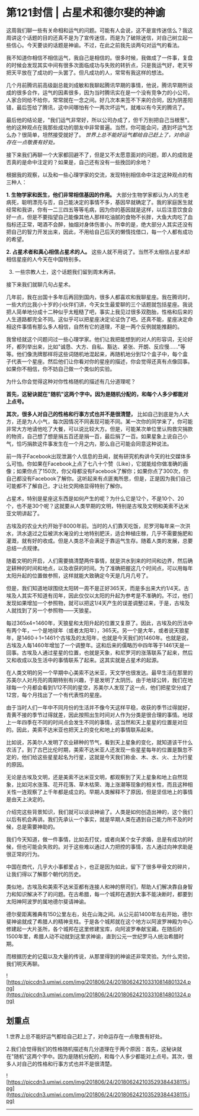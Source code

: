 # 第121封信 | 占星术和德尔斐的神谕

这周我们聊一些有关命相和运气的问题。可能有人会说，这不是宣传迷信么？我这周讲这个话题的目的还真不是为了宣传迷信，而是为了破除迷信，对自己树立起一些信心。今天要谈的话题是神谕。不过，在此之前我先谈两句对运气的看法。

我不知道你相信不相信运气，我自己是相信的。很多时候，我做成了一件事，复盘的时候会发现其实中间有很多次面临成功与失败的转折点，只是我运气好，老天爷把天平放在了成功的一头罢了。但凡成功的人，常常有我这样的想法。

几个月前腾讯前高级副总裁刘成敏和我聊起腾讯早期的事情，他说，腾讯早期所谈成的很多合作，运气的因素很多，因为当时腾讯实在是一个没有竞争力的小公司，人家合同给不给你，常常就在一念之间。好几次本来签不下来的合同，因为阴差阳错，最后签给了腾讯，这中间哪怕有个一两次坏运气，就难以有今天的腾讯了。

最后他的结论是，"我们运气非常好，所以公司办成了，但千万别把自己当根葱"。他的这种观点在我那些成功的朋友中非常普遍。当然，你可能会问，遇到坏运气怎么办？很简单，坦然接受就好了。 *世界上总不能好运气都给自己赶上了，对命运存在一点敬畏有好处。*

接下来我们再聊一个大家都回避不了，但是又不太愿意面对的问题，即人的成败是否真的是命中注定的？如果是，自己还有没有一些挽回的余地？

根据我的观察，以及和一些心理学家的交流，发现特别相信命中注定这种观点的有三种人：

 **1. 生物学家和医生，他们非常相信基因的作用。** 大部分生物学家都认为人的生老病死，聪明漂亮与否，自己能决定的事情不多，基因早就确定了。我的家庭医生就经常和我讲，你有一二三四五等等毛病，因为你的基因就是这样，以后注意饮食会好一点，但是不要指望自己能像其他人那样吃油腻的食物不长胖，大鱼大肉吃了血指标还正常，喝酒不会醉，抽烟对身体伤害小。所幸的是，绝大部分人其实还没有把自己的智力开发出来，因此，不用给自己后天的懒惰找借口，每一个人都有成功的希望。

 **2. 占星术者和真心相信占星术的人。** 这些人就不用说了。当然不太相信占星术却相信星座的人今天在中国特别多。

3. 一些宗教人士，这个话题我们留到周末再讲。

接下来我们就聊几句占星术。

几年前，我在出国十多年后再回到国内，很多人都喜欢和我聊星座。我在腾讯时，一些大约比我小十岁的小伙伴们讲，今天女生最爱聊的三个话题就包括星座。我说把人简单地分成十二种似乎太粗糙了吧，事实上我见过很多双胞胎，性格和后来的人生道路都完全不同。这似乎可以把星座决定论证伪了吧。还真不能，星座决定命相这件事情有那么多人相信，自然有它的道理，不是一两个反例就能推翻的。

我曾经就这个问题问过一些心理学家。他们让我把能想到的对人的形容词，无论好坏，都列举出来，比如"诚恳、大方、自私、豁达、紧张、开朗、反应慢......"等等。他们像洗牌那样将这些词随机地混起来，再随机地分到12个盒子中，每个盒子代表一个星座。然后他们让你看对你的星座的描述，你会觉得还真有点像回事。如果你不相信，你不妨自己做一个类似的实验。

为什么你会觉得这种对你性格随机的描述有几分道理呢？

 **首先，这秘诀就在"随机"这两个字中。因为是随机分配的，和每个人多少都能对上点号。**

 **其次，很多人对自己的性格和行事方式也并不是很清楚，** 比如自己到底是为人大方，还是为人小气，每次因情况不同表现可能不同。某一次你的同学来了，你可能非常大方地请他吃了大餐，可以说比较大方。但是，可能某次单位里认购救灾捐款的物资，自己想了想是捐五百还是捐一百，最后捐了一百。如果星象上说自己小气，恰巧捐款这件事发生在一个月之内，那么自己可能会同意这种说法。

前一阵子Facebook出现泄漏个人信息的丑闻，就有研究机构讲今天的社交媒体多么可怕。你如果在Facebook上点了七八十个赞（Like），它就能给你做准确的画像；如果你点了150次，你父母都没有Facebook了解你；如果你点了300次，你自己都没有Facebook了解你。这听起来有点匪夷所思，但是，正是因为我们自己可能都不了解自己，才让社交网络显得特别了解你。

占星术，特别是星座这东西是如何产生的呢？为什么它是12个，不是10个、20个，也不是30个呢？这就要从人类早期的文明，特别是古埃及文明和美索不达米亚文明讲起了。

古埃及的农业大约开始于8000年前。当时的人们靠天吃饭，尼罗河每年来一次洪水，洪水退过之后被洪水淹没的土地特别肥沃，适合种植庄稼，几乎不需要施肥和灌溉，就有好的收成。但是人类总不会满足于靠运气生存。随着人类的发展，总要总结一点规律。

随着文明的开启，人们需要搞清楚两件事情，就是洪水到来的时间和边界，然后确定耕种的时间和地点，以及收获的时间。为了准确把握这几个时间点，可以用每年太阳升起的位置做参照，这样就能大致确定今天是几月几号了。

但是，我们知道地球围绕太阳转一周不是正好365天，而是多出来大约1/4天。古埃及人其实不知道有闰年，因此仅仅以太阳的升起为参考是不准确的。不过，他们发现如果增加一个参照物，就可以把这1/4天产生的误差调整过来，于是，古埃及人就找到了另一个参照物——天狼星。

每过365x4=1460年，天狼星和太阳升起的位置又复原了。因此，古埃及的历法中有两个年，一个是地球年（或者太阳年），365天。另一个是大年，或者说天狼星年，是1460＋1=1461个古埃及的太阳年，也就是今天我们的1460年。也就是说，古埃及人每1460年增加了一个调整年。这和后来的儒略历中四年等于1461天是一回事。古埃及人通过星星的位置，也就是天象，和尼罗河的涨落联系了起来，然后又和收成以及生活中的事情联系了起来。这其实就是占星术的起源。

在人类文明的另一个早期中心美索不达米亚，天文学也很发达。最早生活在那里的苏美尔人对月亮的周期特别有兴趣，于是发明了太阴历。由于地球公转，我们在地球每一个月都会看到1/12不同的星空，苏美尔人发现了这一点，他们把星空分成了12宫，每个月找出了一个有代表性的星座。

由于当时人们一年中不同月份的生活并不像今天这样平稳，收获的季节过得就好，青黄不接的季节过得就差，因此按照出生时间对人作为分类是很合理的事情。地球上一年四季在不同的时间点会发生不同的事情，这当然和天上星星的位置是对应的。因此，美索不达米亚也把天上的变化和地上的事情联系起来。

比如说，苏美尔人发明了农业耕种的节气，看到天上星象的变化，就知道该干什么农活了。到了古巴比伦时期，美索不达米亚人还发现一些星星每年的位置是飘忽不定的，他们给这些星星起名为行星，这就是今天我们称金、木、水、火、土为行星的原因。

无论是古埃及文明，还是美索不达米亚文明，都观察到了天上星象和地上自然现象，比如河水涨落、花开花落、草木枯荣、海上涨潮等现象的相关性，而且这种相关性一连观察了上千年都是成立的。早期人类解释不了原因，但是坚信地上的事情是由天上决定的。

介绍完这些背景知识，我们就可以谈谈神谕了。人类是如何创造出神的，这个我们以后有机会再讲。我们先承认一个事实，就是早期人类在遇到自己能力所不及的时候，总是需要神助的。

我们今天知道，做一件事情，比如去打仗，或者向某个女子求婚，总是有成功的时候，但也可能会失败的。对于这些难以通过人力把控的事情，古人通过向神求助是很正常的行为。

中国在商代，几乎大小事都爱占卜，也正是因为如此，留下了很多甲骨文的碎片，让我们得以了解那个朝代的历史。

类似地，古埃及和美索不达米亚都有连接人和神的祭司们，帮助人们解决靠自身智力和知识解决不了的问题。在古希腊，每一个城邦在遇到大事不能决断时，都要到太阳神阿波罗的属地德尔斐请神谕。

德尔斐距离雅典有150公里左右，处在山海之间。从公元前1400年左右开始，德尔斐神谕就成了希腊人的精神支柱。于是各个城邦就在这个地方以阿波罗神殿为中心修建起一大片圣所，各个城邦在这里修建宝库，向阿波罗奉献宝藏。在随后的1500年里，希腊人动不动就到这里求神谕，直到公元一世纪罗马人统治希腊时期。

而根据历史的记载以及大量的传说，从那里得到的神谕还非常灵验。为什么灵验，我们明天再聊。

![https://piccdn3.umiwi.com/img/201806/24/201806242103310814801324.png](https://piccdn3.umiwi.com/img/201806/24/201806242103310814801324.png)

## 划重点

1.世界上总不能好运气都给自己赶上了，对命运存在一点敬畏有好处。

2.我们会觉得我们的性格随机描述有几分道理在于两个原因：首先，这秘诀就在"随机"这两个字中。因为是随机分配的，和每个人多少都能对上点号。其次，很多人对自己的性格和行事方式也并不是很清楚。

![https://piccdn3.umiwi.com/img/201806/24/201806242103529384438115.jpg](https://piccdn3.umiwi.com/img/201806/24/201806242103529384438115.jpg)

---
